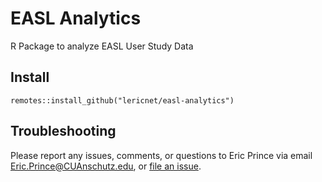 # EASL Analytics

R Package to analyze EASL User Study Data

## Install

```
remotes::install_github("lericnet/easl-analytics")
```

## Troubleshooting

Please report any issues, comments, or questions to Eric Prince via email [Eric.Prince\@CUAnschutz.edu](mailto:Eric.Prince@CUAnschutz.edu), or [file an issue](https://github.com/LeRicNet/easl-analytics/issues).
